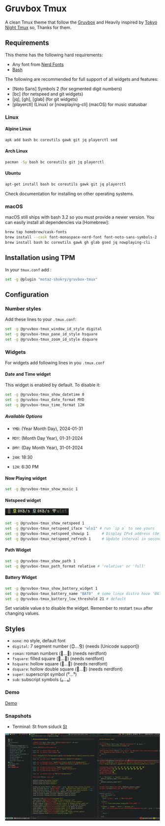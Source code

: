 # Gruvbox Tmux

A clean  Tmux theme that  follow the [Gruvbox](https://github.com/morhetz/gruvbox) and Heavily inspired by [Tokyo Night Tmux](https://github.com/janoamaral/tokyo-night-tmux) so, Thanks for them.

## Requirements

This theme has the following hard requirements:

- Any font from [Nerd Fonts](https://www.nerdfonts.com/) 
- [Bash](https://www.gnu.org/software/bash/)

The following are recommended for full support of all widgets and features:

- [Noto Sans] Symbols 2 (for segmented digit numbers)
- [bc] (for netspeed and git widgets)
- [jq], [gh], [glab] (for git widgets)
- [playerctl] (Linux) or [nowplaying-cli] (macOS) for music statusbar
### Linux

#### Alpine Linux

```bash
apk add bash bc coreutils gawk git jq playerctl sed
```

#### Arch Linux

```bash
pacman -Sy bash bc coreutils git jq playerctl
```

#### Ubuntu

```bash
apt-get install bash bc coreutils gawk git jq playerctl
```

Check documentation for installing on other operating systems.


### macOS

macOS still ships with bash 3.2 so you must provide a newer version.
You can easily install all dependencies via [Homebrew]:

```bash
brew tap homebrew/cask-fonts
brew install --cask font-monaspace-nerd-font font-noto-sans-symbols-2
brew install bash bc coreutils gawk gh glab gsed jq nowplaying-cli
```

## Installation using TPM

In your `tmux.conf` add :

```bash
set -g @plugin "motaz-shokry/gruvbox-tmux"
```

## Configuration

### Number styles

Add these lines to your  `.tmux.conf`:

```bash
set -g @gruvbox-tmux_window_id_style digital
set -g @gruvbox-tmux_pane_id_style hsquare
set -g @gruvbox-tmux_zoom_id_style dsquare
```

### Widgets

For widgets add following lines in you `.tmux.conf`

#### Date and Time widget

This widget is enabled by default. To disable it:

```bash
set -g @gruvbox-tmux_show_datetime 0
set -g @gruvbox-tmux_date_format MYD
set -g @gruvbox-tmux_time_format 12H
```

##### Available Options

- `YMD`: (Year Month Day), 2024-01-31
- `MDY`: (Month Day Year), 01-31-2024
- `DMY`: (Day Month Year), 31-01-2024

- `24H`: 18:30
- `12H`: 6:30 PM

#### Now Playing widget

```bash
set -g @gruvbox-tmux_show_music 1
```

#### Netspeed widget
![screenshots netspeed](screenshots/netspeed.png)

```bash
set -g @gruvbox-tmux_show_netspeed 1
set -g @gruvbox-tmux_netspeed_iface "wlo1" # run `ip a` to see yours
set -g @gruvbox-tmux_netspeed_showip 1      # Display IPv4 address (default 0)
set -g @gruvbox-tmux_netspeed_refresh 1     # Update interval in seconds (default 1)
```

#### Path Widget

```bash
set -g @gruvbox-tmux_show_path 1
set -g @gruvbox-tmux_path_format relative # 'relative' or 'full'
```

#### Battery Widget

```bash
set -g @gruvbox-tmux_show_battery_widget 1
set -g @gruvbox-tmux_battery_name "BAT0"  # some linux distro have 'BAT1'
set -g @gruvbox-tmux_battery_low_threshold 21 # default
```

Set variable value `0` to disable the widget. Remember to restart `tmux` after
changing values.

## Styles

- `none`: no style, default font
- `digital`: 7 segment number (🯰...🯹) (needs [Unicode support])
- `roman`: roman numbers (󱂈...󱂐) (needs nerdfont)
- `fsquare`: filled square (󰎡...󰎼) (needs nerdfont)
- `hsquare`: hollow square (󰎣...󰎾) (needs nerdfont)
- `dsquare`: hollow double square (󰎡...󰎼) (needs nerdfont)
- `super`: superscript symbol (⁰...⁹)
- `sub`: subscript symbols (₀...₉)


### Demo

[Demo](screenshots/recording_2024-09-22_00.37.03.mp4)

### Snapshots

- Terminal: St from siduck [St](https://github.com/siduck/st)

![Snapshot](screenshots/main.png)

